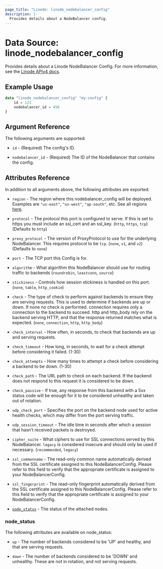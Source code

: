 ```yaml
---
page_title: "Linode: linode_nodebalancer_config"
description: |-
  Provides details about a NodeBalancer config.
---
```


# Data Source: linode\_nodebalancer_config

Provides details about a Linode NodeBalancer Config.
For more information, see the [Linode APIv4 docs](https://techdocs.akamai.com/linode-api/reference/get-node-balancer-config).

## Example Usage

```terraform
data "linode_nodebalancer_config" "my-config" {
    id = 123
    nodebalancer_id = 456
}
```

## Argument Reference

The following arguments are supported:

* `id` - (Required) The config's ID.

* `nodebalancer_id` - (Required) The ID of the NodeBalancer that contains the config.

## Attributes Reference

In addition to all arguments above, the following attributes are exported:

* `region` - The region where this nodebalancer_config will be deployed.  Examples are `"us-east"`, `"us-west"`, `"ap-south"`, etc. See all regions [here](https://api.linode.com/v4/regions).
  
* `protocol` - The protocol this port is configured to serve. If this is set to https you must include an ssl_cert and an ssl_key. (`http`, `https`, `tcp`) (Defaults to `http`)

* `proxy_protocol` - The version of ProxyProtocol to use for the underlying NodeBalancer. This requires protocol to be `tcp`. (`none`, `v1`, and `v2`) (Defaults to `none`)

* `port` - The TCP port this Config is for.
  
* `algorithm` - What algorithm this NodeBalancer should use for routing traffic to backends (`roundrobin`, `leastconn`, `source`)

* `stickiness` - Controls how session stickiness is handled on this port. (`none`, `table`, `http_cookie`)

* `check` - The type of check to perform against backends to ensure they are serving requests. This is used to determine if backends are up or down. If none no check is performed. connection requires only a connection to the backend to succeed. http and http_body rely on the backend serving HTTP, and that the response returned matches what is expected. (`none`, `connection`, `http`, `http_body`)

* `check_interval` - How often, in seconds, to check that backends are up and serving requests.

* `check_timeout` - How long, in seconds, to wait for a check attempt before considering it failed. (1-30)

* `check_attempts` - How many times to attempt a check before considering a backend to be down. (1-30)

* `check_path` - The URL path to check on each backend. If the backend does not respond to this request it is considered to be down.

* `check_passive` - If true, any response from this backend with a 5xx status code will be enough for it to be considered unhealthy and taken out of rotation.

* `udp_check_port` - Specifies the port on the backend node used for active health checks, which may differ from the port serving traffic.

* `udp_session_timeout` - The idle time in seconds after which a session that hasn’t received packets is destroyed.

* `cipher_suite` - What ciphers to use for SSL connections served by this NodeBalancer. `legacy` is considered insecure and should only be used if necessary. (`recommended`, `legacy`)

* `ssl_commonname` - The read-only common name automatically derived from the SSL certificate assigned to this NodeBalancerConfig. Please refer to this field to verify that the appropriate certificate is assigned to your NodeBalancerConfig.

* `ssl_fingerprint` - The read-only fingerprint automatically derived from the SSL certificate assigned to this NodeBalancerConfig. Please refer to this field to verify that the appropriate certificate is assigned to your NodeBalancerConfig.

* [`node_status`](#node_status) - The status of the attached nodes.

### node_status

The following attributes are available on node_status:

* `up` - The number of backends considered to be 'UP' and healthy, and that are serving requests.

* `down` - The number of backends considered to be 'DOWN' and unhealthy. These are not in rotation, and not serving requests.
